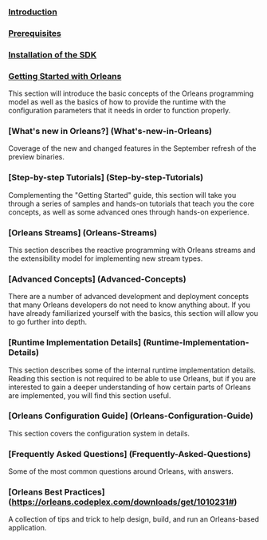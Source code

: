 ### [Introduction](Introduction)

### [Prerequisites](Prerequisites)

### [Installation of the SDK](Installation)

### [Getting Started with Orleans](Getting-Started-with-Orleans)

This section will introduce the basic concepts of the Orleans programming model as well as the basics of how to provide the runtime with the configuration parameters that it needs in order to function properly.

### [What's new in Orleans?] (What's-new-in-Orleans)

 Coverage of the new and changed features in the September refresh of the preview binaries.

### [Step-by-step Tutorials] (Step-by-step-Tutorials)

 Complementing the "Getting Started" guide, this section will take you through a series of samples and hands-on tutorials that teach you the core concepts, as well as some advanced ones through hands-on experience.

### [Orleans Streams] (Orleans-Streams)

This section describes the reactive programming with Orleans streams and the extensibility model for implementing new stream types.

### [Advanced Concepts] (Advanced-Concepts)

 There are a number of advanced development and deployment concepts that many Orleans developers do not need to know anything about. If you have already familiarized yourself with the basics, this section will allow you to go further into depth.

### [Runtime Implementation Details] (Runtime-Implementation-Details)

This section describes some of the internal runtime implementation details. Reading this section is not required to be able to use Orleans, but if you are interested to gain a deeper understanding of how certain parts of Orleans are implemented, you will find this section useful.

### [Orleans Configuration Guide] (Orleans-Configuration-Guide)

 This section covers the configuration system in details.

### [Frequently Asked Questions] (Frequently-Asked-Questions)

 Some of the most common questions around Orleans, with answers.

### [Orleans Best Practices] (https://orleans.codeplex.com/downloads/get/1010231#)

 A collection of tips and trick to help design, build, and run an Orleans-based application.

